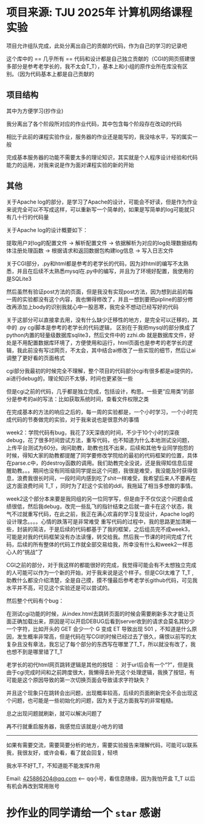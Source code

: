 # 项目来源: TJU 2025年 计算机网络课程实验

项目允许组队完成，此处分离出自己的贡献的代码，作为自己的学习的记录吧

这个库中的 == 几乎所有 == 代码和设计都是自己独立贡献的（CGI的网页搭建很多部分是参考老学长的，我不太会T_T），基本上和小组的原作业所在库没有区别。（因为代码基本上都是自己贡献的


## 项目结构

其中为方便学习(抄作业)

我分离出了各个阶段所对应的作业代码，其中包含每个阶段存在改动的代码

相比于此前的课程实验作业，服务器的作业还是能写的，我没啥水平，写的属实一般

完成基本服务器的功能不需要太多的理论知识，其实就是个人程序设计经验和代码能力的运用，对我来说是作为面对课程实验的新的开始

## 其他

关于Apache log的部分，是学习了Apache的设计，可能会不好读，但是作为作业来说完全可以不写成这样，可以重新写一个简单的，如果是写简单的log可能就只有几十行的代码量

关于Apache log的设计概要如下：

提取用户对log的配置文件 -> 解析配置文件 -> 依据解析为对应的log处理数据结构体注册处理函数 -> 根据请求和返回数据包构建log信息 -> 写入日志文件

关于CGI部分，.py和html都是参考的老学长的代码，因为对html的编写不太熟悉，并且在后续不太熟悉mysql在.py中的编写，并且为了环境好配置，我使用的是SQLite3

然后虽然有验证post方法的页面，但是我没有实现post方法，因为想到此前的每一周的实验都没有这个内容，我也懒得修改了，并且一想到要把pipline的部分修改再添加上body的识别我就心中一股恶寒，我完全不想动已经写好的代码

关于这部分可以直接拿去用，没有什么缺少迁移性的地方，是完全可以迁移的，其中的 .py cgi脚本是参考的老学长的代码逻辑， 区别在于我把mysql的部分换成了python内置的轻量级数据库sqlite3，然后文件中的 zzhi.db 就是数据库文件，好处是不用配置数据库环境了，方便使用和运行，html页面也是参考的老学长的逻辑，我此前没有写过网页，不太会，其中结合ai修改了一些实现的细节，然后让ai调整了更好看的页面格式

cgi部分我最初的时候完全不理解，整个项目的代码部分cgi有很多都是ai提供的，ai进行debug的，理论知识不太够，时间也更紧张一些

但是cgi之前的代码，几乎都是独立完成，包括设计，构思。一些更“应用类”的部分是参考的ai的写法：比如获取系统时间，查看文件权限之类

在完成基本的方法的响应之后的，每一周的实验都是，一个小时学习，一个小时完成代码的节奏做完的实验，对于我来说也是很意外的事情

week2：学院代码有bug，我花了3天深夜的时间，不少于10个小时的深夜debug，花了很多时间尝试方法，重写代码，也不知道为什么本地测试没问题，上传平台测试为60分。询问助教，助教也找不出来，后续和其他专业同学抱怨的时候，得知大家的助教都提醒了同学要修改学院给的最初的代码框架的位置，具体在parse.c中，的destroy函数的调用。我们助教完全没说，还是我得知信息后提醒助教。。。期间也没有同班级同学提出这个问题，我很是难受，我没能及时获得信息，浪费我很长时间，一段时间内感到吃了shit一样难受，我希望后来人不要再在这方面浪费时间 T_T ，同时为了赶这个实验的ddl，我拖延了相当多想做的事情。

week2这个部分本来要是我同组的另一位同学写，但是由于不仅仅这个问题会成绩很低，然后我debug，改完一些乱飞的指针结束之后就一直卡在这个状态，我气不过就重写代码，在此之前，我正在满心欢喜的学习复现设计，Apache log的设计理念。。。。心情的跌落可是非常难受
重写代码的过程中，我的思路更加清晰一些，封装的简洁，于是后续的代码都基于了我的框架，之后组员完不成week3，可能是对我的代码框架没有办法读懂，转交给我。然后我一节课的时间完成了代码，后续的所有整体的代码工作就全部交易给我，所幸没有什么和week2一样恶心人的“挑战”了

CGI之前的部分，对于我这样的都能很好的完成，我觉得可能会有不太想独立完成的人可能可以作为一个新的开始，对于我来说是这个样子。但是CGI太难了 T_T , 助教什么都没介绍清楚，全是自己摸，摸不懂最后参考老学长github代码，可见我水平并不高，可见这个实验还是可以尝试的。

然后整个代码有个bug：

在测试cgi功能的时候，从index.html去跳转页面的时候会需要刷新多次才能让页面正确加载出来，原因是可以开启DEBUG后看到server收到的请求会莫名其妙少一个字符，比如开头的 GET 会少一个 G 变成 ET 导致出现 501 ，不知道是什么原因，发生概率非常高，但是代码在写CGI的时候已经过去了很久，痛恨以前写的太复杂且没有章法，我忘记了每个部分的东西写在哪里了T_T，所以就没有改了，我也想不到是哪里错了T_T

老学长的初代html网页跳转逻辑是其他的按钮 ： 对于url后会有一个“?”，但是我由于cgi完成时间和之前跨度很大，我懒得去补充这个处理逻辑，我换了按钮，有可能是这个原因导致的第一次切换页面会导致请求字符缺失？

并且这个现象只在跳转会出问题，出现概率较高，后续的页面刷新完全不会出现这个问题，也可能是一些初始化的问题，因为关于这方面我写的非常粗糙。

总之出现问题就刷新，就可以解决问题了

再不行就重启服务器，我感觉应该就是小地方的错

---

如果有需要交流，需要简要分析的地方，需要实验报告来理解代码，可能可以联系我，我很友好，或许会看，看了就会回复，轻喷

我水平不好T_T，不知道能不能发挥作用

Email: 425886204@qq.com  <--  qq小号，看信息随缘，因为我怕开盒 T_T 以后有机会再改到常用账号


# 抄作业的同学请给一个 `star` 感谢
